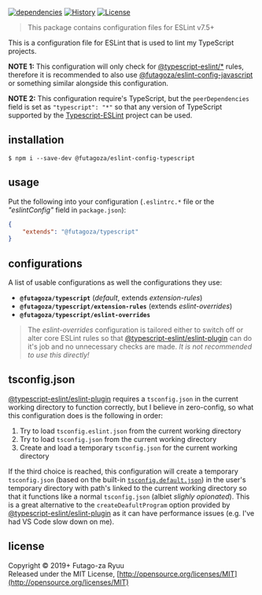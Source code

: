 [![dependencies](https://img.shields.io/david/futagoza/eslint-config-futagozaryuu.svg?path=packages/@futagoza/eslint-config-typescript)](https://david-dm.org/futagoza/eslint-config-futagozaryuu?path=packages/@futagoza/eslint-config-typescript)
[![History](https://img.shields.io/badge/history-CHANGELOG.md-orange.svg)](https://github.com/futagoza/eslint-config-futagozaryuu/blob/master/CHANGELOG.md)
[![License](https://img.shields.io/badge/license-mit-blue.svg)](https://opensource.org/licenses/MIT)

> This package contains configuration files for ESLint v7.5+<br>

This is a configuration file for ESLint that is used to lint my TypeScript projects.

**NOTE 1:** This configuration will only check for [@typescript-eslint/*][TETE] rules, therefore it is recommended to also use [@futagoza/eslint-config-javascript][ECJ] or something similar alongside this configuration.

**NOTE 2:** This configuration require's TypeScript, but the `peerDependencies` field is set as `"typescript": "*"` so that any version of TypeScript supported by the [Typescript-ESLint][TETE] project can be used.

## installation

```console
$ npm i --save-dev @futagoza/eslint-config-typescript
```

## usage

Put the following into your configuration (`.eslintrc.*` file or the _"eslintConfig"_ field in `package.json`):

```json
{
    "extends": "@futagoza/typescript"
}
```

## configurations

A list of usable configurations as well the configurations they use:

- __`@futagoza/typescript`__ (_default_, extends _extension-rules_)
- __`@futagoza/typescript/extension-rules`__ (extends _eslint-overrides_)
- __`@futagoza/typescript/eslint-overrides`__

> The _eslint-overrides_ configuration is tailored either to switch off or alter core ESLint rules so that [@typescript-eslint/eslint-plugin][TETE] can do it's job and no unnecessary checks are made. _It is not recommended to use this directly!_

## tsconfig.json

[@typescript-eslint/eslint-plugin][TETE] requires a `tsconfig.json` in the current working directory to function correctly, but I believe in zero-config, so what this configuration does is the following in order:

1. Try to load `tsconfig.eslint.json` from the current working directory
2. Try to load `tsconfig.json` from the current working directory
3. Create and load a temporary `tsconfig.json` for the current working directory

If the third choice is reached, this configuration will create a temporary `tsconfig.json` (based on the built-in [`tsconfig.default.json`](./tsconfig.default.json)) in the user's temporary directory with path's linked to the current working directory so that it functions like a normal `tsconfig.json` (albiet _slighly opionated_). This is a great alternative to the `createDeafultProgram` option provided by [@typescript-eslint/eslint-plugin][TETE] as it can have performance issues (e.g. I've had VS Code slow down on me).

[TETE]: https://github.com/typescript-eslint/typescript-eslint
[ECJ]: https://www.npmjs.com/package/@futagoza/eslint-config-javascript

## license

Copyright © 2019+ Futago-za Ryuu<br>
Released under the MIT License, [http://opensource.org/licenses/MIT](http://opensource.org/licenses/MIT)
